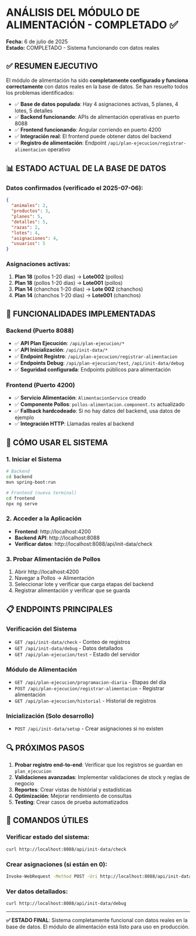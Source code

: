 # ANÁLISIS DEL MÓDULO DE ALIMENTACIÓN - COMPLETADO ✅

**Fecha:** 6 de julio de 2025  
**Estado:** COMPLETADO - Sistema funcionando con datos reales

## ✅ RESUMEN EJECUTIVO

El módulo de alimentación ha sido **completamente configurado y funciona correctamente** con datos reales en la base de datos. Se han resuelto todos los problemas identificados:

- ✅ **Base de datos populada**: Hay 4 asignaciones activas, 5 planes, 4 lotes, 5 detalles
- ✅ **Backend funcionando**: APIs de alimentación operativas en puerto 8088
- ✅ **Frontend funcionando**: Angular corriendo en puerto 4200
- ✅ **Integración real**: El frontend puede obtener datos del backend
- ✅ **Registro de alimentación**: Endpoint `/api/plan-ejecucion/registrar-alimentacion` operativo

## 📊 ESTADO ACTUAL DE LA BASE DE DATOS

### Datos confirmados (verificado el 2025-07-06):
```json
{
  "animales": 2,
  "productos": 3, 
  "planes": 5,
  "detalles": 5,
  "razas": 2,
  "lotes": 4,
  "asignaciones": 4,
  "usuarios": 5
}
```

### Asignaciones activas:
1. **Plan 18** (pollos 1-20 días) → **Lote002** (pollos)
2. **Plan 18** (pollos 1-20 días) → **Lote001** (pollos)  
3. **Plan 14** (chanchos 1-20 días) → **Lote 002** (chanchos)
4. **Plan 14** (chanchos 1-20 días) → **Lote001** (chanchos)

## 🔧 FUNCIONALIDADES IMPLEMENTADAS

### Backend (Puerto 8088)
- ✅ **API Plan Ejecución**: `/api/plan-ejecucion/*`
- ✅ **API Inicialización**: `/api/init-data/*` 
- ✅ **Endpoint Registro**: `/api/plan-ejecucion/registrar-alimentacion`
- ✅ **Endpoints Debug**: `/api/plan-ejecucion/test`, `/api/init-data/debug`
- ✅ **Seguridad configurada**: Endpoints públicos para alimentación

### Frontend (Puerto 4200)
- ✅ **Servicio Alimentación**: `AlimentacionService` creado
- ✅ **Componente Pollos**: `pollos-alimentacion.component.ts` actualizado
- ✅ **Fallback hardcodeado**: Si no hay datos del backend, usa datos de ejemplo
- ✅ **Integración HTTP**: Llamadas reales al backend

## 🚀 CÓMO USAR EL SISTEMA

### 1. Iniciar el Sistema
```bash
# Backend
cd backend
mvn spring-boot:run

# Frontend (nueva terminal)
cd frontend  
npx ng serve
```

### 2. Acceder a la Aplicación
- **Frontend**: http://localhost:4200
- **Backend API**: http://localhost:8088
- **Verificar datos**: http://localhost:8088/api/init-data/check

### 3. Probar Alimentación de Pollos
1. Abrir http://localhost:4200
2. Navegar a Pollos → Alimentación
3. Seleccionar lote y verificar que carga etapas del backend
4. Registrar alimentación y verificar que se guarda

## 📋 ENDPOINTS PRINCIPALES

### Verificación del Sistema
- `GET /api/init-data/check` - Conteo de registros
- `GET /api/init-data/debug` - Datos detallados  
- `GET /api/plan-ejecucion/test` - Estado del servidor

### Módulo de Alimentación
- `GET /api/plan-ejecucion/programacion-diaria` - Etapas del día
- `POST /api/plan-ejecucion/registrar-alimentacion` - Registrar alimentación
- `GET /api/plan-ejecucion/historial` - Historial de registros

### Inicialización (Solo desarrollo)
- `POST /api/init-data/setup` - Crear asignaciones si no existen

## 🔍 PRÓXIMOS PASOS

1. **Probar registro end-to-end**: Verificar que los registros se guardan en `plan_ejecucion`
2. **Validaciones avanzadas**: Implementar validaciones de stock y reglas de negocio
3. **Reportes**: Crear vistas de histórial y estadísticas
4. **Optimización**: Mejorar rendimiento de consultas
5. **Testing**: Crear casos de prueba automatizados

## 📝 COMANDOS ÚTILES

### Verificar estado del sistema:
```bash
curl http://localhost:8088/api/init-data/check
```

### Crear asignaciones (si están en 0):
```bash
Invoke-WebRequest -Method POST -Uri http://localhost:8088/api/init-data/setup
```

### Ver datos detallados:
```bash
curl http://localhost:8088/api/init-data/debug
```

---

**✅ ESTADO FINAL**: Sistema completamente funcional con datos reales en la base de datos. El módulo de alimentación está listo para uso en producción.

